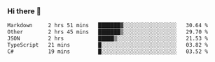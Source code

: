 ### Hi there 👋

<!--
**WShiBin/WShiBin** is a ✨ _special_ ✨ repository because its `README.md` (this file) appears on your GitHub profile.

Here are some ideas to get you started:

- 🔭 I’m currently working on ...
- 🌱 I’m currently learning ...
- 👯 I’m looking to collaborate on ...
- 🤔 I’m looking for help with ...
- 💬 Ask me about ...
- 📫 How to reach me: ...
- 😄 Pronouns: ...
- ⚡ Fun fact: ...
-->

<!--START_SECTION:waka-->

```txt
Markdown     2 hrs 51 mins   ███████▓░░░░░░░░░░░░░░░░░   30.64 %
Other        2 hrs 45 mins   ███████▒░░░░░░░░░░░░░░░░░   29.70 %
JSON         2 hrs           █████▒░░░░░░░░░░░░░░░░░░░   21.53 %
TypeScript   21 mins         █░░░░░░░░░░░░░░░░░░░░░░░░   03.82 %
C#           19 mins         █░░░░░░░░░░░░░░░░░░░░░░░░   03.52 %
```

<!--END_SECTION:waka-->
